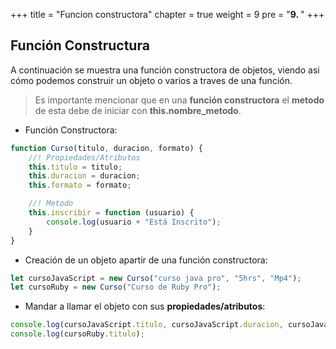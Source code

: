 +++
title = "Funcion constructora"
chapter = true
weight = 9
pre = "<b>9. </b>"
+++
## Función Constructura
A continuación se muestra una función constructora de objetos, viendo asi cómo podemos construir un objeto o varios a traves de una función.

> Es importante mencionar que en una **función constructora** el **metodo** de esta debe de iniciar con **this.nombre_metodo**.

- Función Constructora:
~~~javascript
function Curso(titulo, duracion, formato) {
    //! Propiedades/Atributos
    this.titulo = titulo;
    this.duracion = duracion;
    this.formato = formato;

    //! Metodo
    this.inscribir = function (usuario) {
        console.log(usuario + "Está Inscrito");
    }
}
~~~
- Creación de un objeto apartir de una función constructora:
~~~javascript
let cursoJavaScript = new Curso("curso java pro", "5hrs", "Mp4");
let cursoRuby = new Curso("Curso de Ruby Pro");
~~~
- Mandar a llamar el objeto con sus **propiedades/atributos**:
~~~javascript
console.log(cursoJavaScript.titulo, cursoJavaScript.duracion, cursoJavaScript.formato);
console.log(cursoRuby.titulo);
~~~
